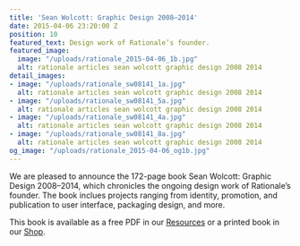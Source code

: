```yaml
---
title: 'Sean Wolcott: Graphic Design 2008–2014'
date: 2015-04-06 23:20:00 Z
position: 10
featured_text: Design work of Rationale’s founder.
featured_image:
  image: "/uploads/rationale_2015-04-06_1b.jpg"
  alt: rationale articles sean wolcott graphic design 2008 2014
detail_images:
- image: "/uploads/rationale_sw08141_1a.jpg"
  alt: rationale articles sean wolcott graphic design 2008 2014
- image: "/uploads/rationale_sw08141_5a.jpg"
  alt: rationale articles sean wolcott graphic design 2008 2014
- image: "/uploads/rationale_sw08141_4a.jpg"
  alt: rationale articles sean wolcott graphic design 2008 2014
- image: "/uploads/rationale_sw08141_8a.jpg"
  alt: rationale articles sean wolcott graphic design 2008 2014
og_image: "/uploads/rationale_2015-04-06_og1b.jpg"
---
```


We are pleased to announce the 172-page book Sean Wolcott: Graphic Design 2008–2014, which chronicles the ongoing design work of Rationale’s founder. The book inclues projects ranging from identity, promotion, and publication to user interface, packaging design, and more.

This book is available as a free PDF in our [Resources](https://rationale-design.com/resources/sean-wolcott-graphic-design/) or a printed book in our [Shop](https://rationale-design.com/shop/sean-wolcott-graphic-design/).